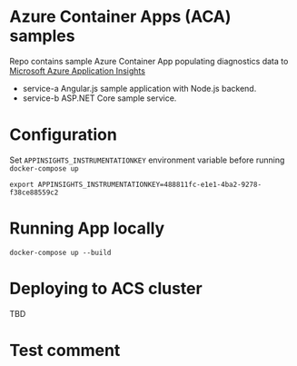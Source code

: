 # Azure Container Apps (ACA) samples
Repo contains sample Azure Container App populating diagnostics data to [Microsoft Azure Application Insights](https://azure.microsoft.com/en-us/services/application-insights/)

* service-a
  Angular.js sample application with Node.js backend. 
* service-b
  ASP.NET Core sample service.

# Configuration
Set ```APPINSIGHTS_INSTRUMENTATIONKEY``` environment variable before running ```docker-compose up```
```
export APPINSIGHTS_INSTRUMENTATIONKEY=488811fc-e1e1-4ba2-9278-f38ce88559c2
```

# Running App locally
```
docker-compose up --build
```

# Deploying to ACS cluster
TBD

# Test comment
